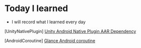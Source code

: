 
# Today I learned

- I will record what I learned every day


[UnityNativePlugin]
[Unity Android Native Plugin AAR Dependency](https://github.com/superbderrick/TIL/blob/master/UnityNativePlugin/UnityAARDefendecy.md)

[AndroidCoroutine]
[Glance Android coroutine](https://github.com/superbderrick/TIL/blob/master/AndroidCoroutine/coroutine00.md)





